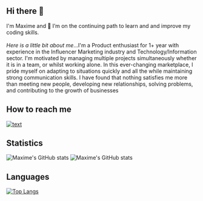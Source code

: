 ## Hi there 👋
I'm Maxime and 🌱 I’m on the continuing path to learn and and improve my coding skills. 
<br>
<br>
_Here is a little bit about me_...I'm a Product enthusiast for 1+ year with experience in the Influencer Marketing industry and Technology/Information sector. I'm motivated by managing multiple projects simultaneously whether it is in a team, or whilst working alone. In this ever-changing marketplace, I pride myself on adapting to situations quickly and all the while maintaining strong communication skills. I have found that nothing satisfies me more than meeting new people, developing new relationships, solving problems, and contributing to the growth of businesses


<h2> How to reach me</h2> 

[![text](https://img.shields.io/badge/LinkedIn-0077B5?style=for-the-badge&logo=linkedin&logoColor=white)](https://www.linkedin.com/in/maxime-favreau/)


<h2> Statistics </h2>

![Maxime's GitHub stats](https://github-readme-stats.vercel.app/api?username=mmmaxime&show_icons=true&theme=tokyonight)
![Maxime's GitHub stats](https://github-readme-stats.vercel.app/api?username=mmmaxime&count_private=true)


<h2> Languages </h2>  

[![Top Langs](https://github-readme-stats.vercel.app/api/top-langs/?username=mmmaxime&show_icons=true&theme=tokyonight)](https://github.com/mmmaxime/github-readme-stats)
<br>



